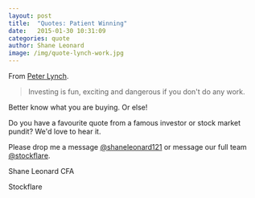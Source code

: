 ```yaml
---
layout: post
title:  "Quotes: Patient Winning"
date:   2015-01-30 10:31:09
categories: quote
author: Shane Leonard
image: /img/quote-lynch-work.jpg
---
```


From [Peter Lynch](http://en.wikipedia.org/wiki/Peter_Lynch).

> Investing is fun, exciting and dangerous if you don't do any work.

Better know what you are buying. Or else!

Do you have a favourite quote from a famous investor or stock market pundit? We'd love to hear it.

Please drop me a message [@shaneleonard121](https://twitter.com/shaneleonard121) or message our full team [@stockflare](https://twitter.com/stockflare).

Shane Leonard CFA

Stockflare